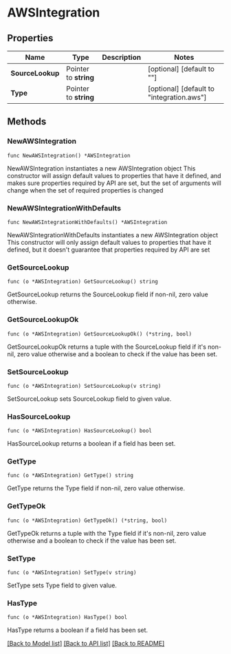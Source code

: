 # AWSIntegration

## Properties

Name | Type | Description | Notes
------------ | ------------- | ------------- | -------------
**SourceLookup** | Pointer to **string** |  | [optional] [default to ""]
**Type** | Pointer to **string** |  | [optional] [default to "integration.aws"]

## Methods

### NewAWSIntegration

`func NewAWSIntegration() *AWSIntegration`

NewAWSIntegration instantiates a new AWSIntegration object
This constructor will assign default values to properties that have it defined,
and makes sure properties required by API are set, but the set of arguments
will change when the set of required properties is changed

### NewAWSIntegrationWithDefaults

`func NewAWSIntegrationWithDefaults() *AWSIntegration`

NewAWSIntegrationWithDefaults instantiates a new AWSIntegration object
This constructor will only assign default values to properties that have it defined,
but it doesn't guarantee that properties required by API are set

### GetSourceLookup

`func (o *AWSIntegration) GetSourceLookup() string`

GetSourceLookup returns the SourceLookup field if non-nil, zero value otherwise.

### GetSourceLookupOk

`func (o *AWSIntegration) GetSourceLookupOk() (*string, bool)`

GetSourceLookupOk returns a tuple with the SourceLookup field if it's non-nil, zero value otherwise
and a boolean to check if the value has been set.

### SetSourceLookup

`func (o *AWSIntegration) SetSourceLookup(v string)`

SetSourceLookup sets SourceLookup field to given value.

### HasSourceLookup

`func (o *AWSIntegration) HasSourceLookup() bool`

HasSourceLookup returns a boolean if a field has been set.

### GetType

`func (o *AWSIntegration) GetType() string`

GetType returns the Type field if non-nil, zero value otherwise.

### GetTypeOk

`func (o *AWSIntegration) GetTypeOk() (*string, bool)`

GetTypeOk returns a tuple with the Type field if it's non-nil, zero value otherwise
and a boolean to check if the value has been set.

### SetType

`func (o *AWSIntegration) SetType(v string)`

SetType sets Type field to given value.

### HasType

`func (o *AWSIntegration) HasType() bool`

HasType returns a boolean if a field has been set.


[[Back to Model list]](../README.md#documentation-for-models) [[Back to API list]](../README.md#documentation-for-api-endpoints) [[Back to README]](../README.md)


